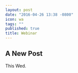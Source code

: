 ```yaml
---
layout: post
date: "2016-04-26 13:38 -0800"
icon: wa
tags: ""
published: true
title: Webinar
---
```

## A New Post
This Wed.
